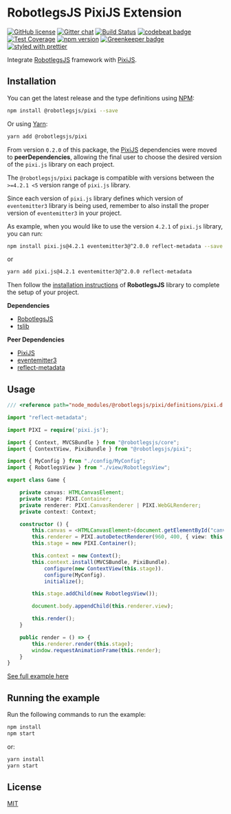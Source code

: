RobotlegsJS PixiJS Extension
===

[![GitHub license](https://img.shields.io/badge/license-MIT-green.svg)](https://github.com/RobotlegsJS/RobotlegsJS-Pixi/blob/master/LICENSE)
[![Gitter chat](https://badges.gitter.im/RobotlegsJS/RobotlegsJS.svg)](https://gitter.im/RobotlegsJS/RobotlegsJS)
[![Build Status](https://secure.travis-ci.org/RobotlegsJS/RobotlegsJS-Pixi.svg?branch=master)](https://travis-ci.org/RobotlegsJS/RobotlegsJS-Pixi)
[![codebeat badge](https://codebeat.co/badges/e3792494-1875-4826-be00-2124148b9287)](https://codebeat.co/projects/github-com-robotlegsjs-robotlegsjs-pixi-master)
[![Test Coverage](https://codeclimate.com/github/RobotlegsJS/RobotlegsJS-Pixi/badges/coverage.svg)](https://codeclimate.com/github/RobotlegsJS/RobotlegsJS-Pixi/coverage)
[![npm version](https://badge.fury.io/js/%40robotlegsjs%2Fpixi.svg)](https://badge.fury.io/js/%40robotlegsjs%2Fpixi)
[![Greenkeeper badge](https://badges.greenkeeper.io/RobotlegsJS/RobotlegsJS-Pixi.svg)](https://greenkeeper.io/)
[![styled with prettier](https://img.shields.io/badge/styled_with-prettier-ff69b4.svg)](https://github.com/prettier/prettier)

Integrate [RobotlegsJS](https://github.com/RobotlegsJS/RobotlegsJS)
framework with [PixiJS](https://github.com/pixijs/pixi.js).

Installation
---

You can get the latest release and the type definitions using [NPM](https://www.npmjs.com/):

```bash
npm install @robotlegsjs/pixi --save
```

Or using [Yarn](https://yarnpkg.com/en/):

```bash
yarn add @robotlegsjs/pixi
```

From version `0.2.0` of this package, the [PixiJS](https://github.com/pixijs/pixi.js) dependencies were moved to **peerDependencies**,
allowing the final user to choose the desired version of the `pixi.js` library on each project.

The `@robotlegsjs/pixi` package is compatible with versions between the `>=4.2.1 <5` version range of `pixi.js` library.

Since each version of `pixi.js` library defines which version of `eventemitter3` library is being used, remember to also install the proper version of `eventemitter3` in your project.

As example, when you would like to use the version `4.2.1` of `pixi.js` library, you can run:

```bash
npm install pixi.js@4.2.1 eventemitter3@^2.0.0 reflect-metadata --save
```

or

```bash
yarn add pixi.js@4.2.1 eventemitter3@^2.0.0 reflect-metadata
```

Then follow the [installation instructions](https://github.com/RobotlegsJS/RobotlegsJS/blob/master/README.md#installation) of **RobotlegsJS** library to complete the setup of your project.

**Dependencies**

+ [RobotlegsJS](https://github.com/RobotlegsJS/RobotlegsJS)
+ [tslib](https://github.com/Microsoft/tslib)

**Peer Dependencies**

+ [PixiJS](https://github.com/pixijs/pixi.js)
+ [eventemitter3](https://github.com/primus/eventemitter3)
+ [reflect-metadata](https://github.com/rbuckton/reflect-metadata)

Usage
---

```typescript
/// <reference path="node_modules/@robotlegsjs/pixi/definitions/pixi.d.ts" />

import "reflect-metadata";

import PIXI = require('pixi.js');

import { Context, MVCSBundle } from "@robotlegsjs/core";
import { ContextView, PixiBundle } from "@robotlegsjs/pixi";

import { MyConfig } from "./config/MyConfig";
import { RobotlegsView } from "./view/RobotlegsView";

export class Game {

    private canvas: HTMLCanvasElement;
    private stage: PIXI.Container;
    private renderer: PIXI.CanvasRenderer | PIXI.WebGLRenderer;
    private context: Context;

    constructor () {
        this.canvas = <HTMLCanvasElement>(document.getElementById("canvas"));
        this.renderer = PIXI.autoDetectRenderer(960, 400, { view: this.canvas, backgroundColor: 0xFFFFFF });
        this.stage = new PIXI.Container();

        this.context = new Context();
        this.context.install(MVCSBundle, PixiBundle).
            configure(new ContextView(this.stage)).
            configure(MyConfig).
            initialize();

        this.stage.addChild(new RobotlegsView());

        document.body.appendChild(this.renderer.view);

        this.render();
    }

    public render = () => {
        this.renderer.render(this.stage);
        window.requestAnimationFrame(this.render);
    }
}
```

[See full example here](example/index.ts)

Running the example
---

Run the following commands to run the example:

```bash
npm install
npm start
```

or:

```bash
yarn install
yarn start
```

License
---

[MIT](LICENSE)
